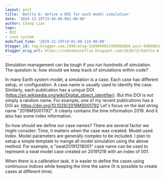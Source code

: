 ```yaml
---
layout: post
title: 'Battle 6: define a DOI for each model simulation'
date: '2019-12-19T13:40:00.001-08:00'
author: Chang Liao
tags:
- DOI
- case system
modified_time: '2019-12-19T14:01:40.114-08:00'
blogger_id: tag:blogger.com,1999:blog-3189999653395802666.post-6986081028096238617
blogger_orig_url: https://codedoesnotlie.blogspot.com/2019/12/battle-6-define-doi-for-each-model.html
---
```


Simulation management can be tough if you run hundreds of simulation.
The question is: how should we keep track of simulations within code?

In many Earth system model, a simulation is a case. Each case has different setup, or configuration.
A case name is usually used to identify the case. Similarly, each publication has a unique DOI (https://en.wikipedia.org/wiki/Digital_object_identifier). But this DOI is not simply a random name. For example, one of my recent publications has a DOI as: https://doi.org/10.1029/2019MS001792
Let's focus on the last string name "2019MS001792". It clearly contains the time information 2019. And it also has some index information.

So how should we define our case names? There are several factor we might consider:
Time, it matters when the case was created.
Model used.
Index.
Model parameters are generally complex to be included.
I plan to setup a simple template to mange all model simulation using the above method. For example, a "swat20191218001" case name can be used to represent a swat model case created on 20191218 with an index of 001.

When there is a calibration task, it is easier to define the cases using continuous indices while keeping the time the same (It is possible to create cases at different time). 